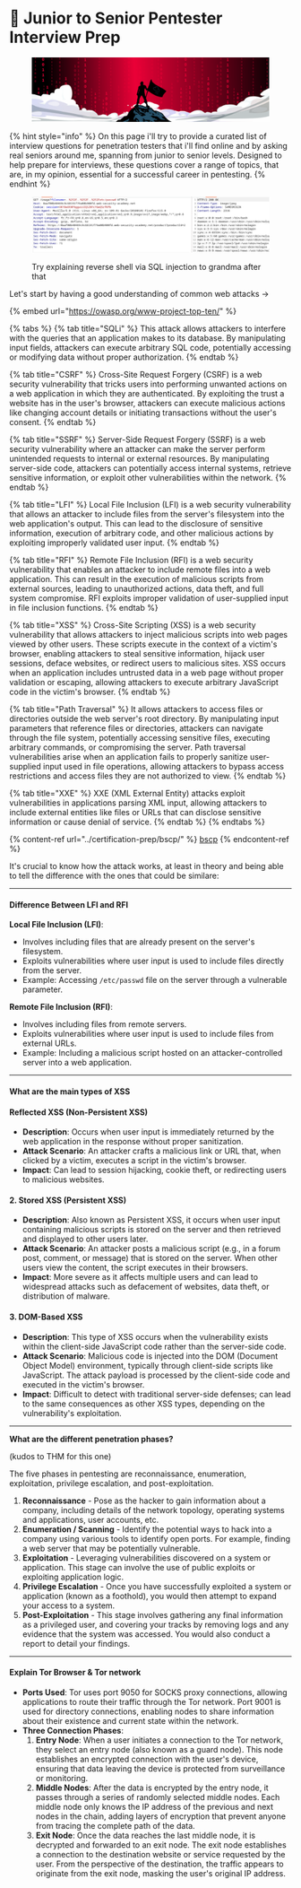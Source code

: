 # 👴 Junior to Senior Pentester Interview Prep

<figure><img src="../.gitbook/assets/image (2) (1).png" alt=""><figcaption></figcaption></figure>

{% hint style="info" %}
On this page i'll try to provide a curated list of interview questions for penetration testers that i'll find online and by asking real seniors around me, spanning from junior to senior levels. Designed to help prepare for interviews, these questions cover a range of topics, that are, in my opinion, essential for a successful career in pentesting.
{% endhint %}

<figure><img src="../.gitbook/assets/image (29).png" alt=""><figcaption><p>Try explaining reverse shell via SQL injection to grandma after that</p></figcaption></figure>

Let's start by having a good understanding of common web attacks ->

{% embed url="https://owasp.org/www-project-top-ten/" %}

{% tabs %}
{% tab title="SQLi" %}
This attack allows attackers to interfere with the queries that an application makes to its database. By manipulating input fields, attackers can execute arbitrary SQL code, potentially accessing or modifying data without proper authorization.
{% endtab %}

{% tab title="CSRF" %}
Cross-Site Request Forgery (CSRF) is a web security vulnerability that tricks users into performing unwanted actions on a web application in which they are authenticated. By exploiting the trust a website has in the user's browser, attackers can execute malicious actions like changing account details or initiating transactions without the user's consent.
{% endtab %}

{% tab title="SSRF" %}
Server-Side Request Forgery (SSRF) is a web security vulnerability where an attacker can make the server perform unintended requests to internal or external resources. By manipulating server-side code, attackers can potentially access internal systems, retrieve sensitive information, or exploit other vulnerabilities within the network.
{% endtab %}

{% tab title="LFI" %}
Local File Inclusion (LFI) is a web security vulnerability that allows an attacker to include files from the server's filesystem into the web application's output. This can lead to the disclosure of sensitive information, execution of arbitrary code, and other malicious actions by exploiting improperly validated user input.
{% endtab %}

{% tab title="RFI" %}
Remote File Inclusion (RFI) is a web security vulnerability that enables an attacker to include remote files into a web application. This can result in the execution of malicious scripts from external sources, leading to unauthorized actions, data theft, and full system compromise. RFI exploits improper validation of user-supplied input in file inclusion functions.
{% endtab %}

{% tab title="XSS" %}
Cross-Site Scripting (XSS) is a web security vulnerability that allows attackers to inject malicious scripts into web pages viewed by other users. These scripts execute in the context of a victim's browser, enabling attackers to steal sensitive information, hijack user sessions, deface websites, or redirect users to malicious sites. XSS occurs when an application includes untrusted data in a web page without proper validation or escaping, allowing attackers to execute arbitrary JavaScript code in the victim's browser.
{% endtab %}

{% tab title="Path Traversal" %}
It allows attackers to access files or directories outside the web server's root directory. By manipulating input parameters that reference files or directories, attackers can navigate through the file system, potentially accessing sensitive files, executing arbitrary commands, or compromising the server. Path traversal vulnerabilities arise when an application fails to properly sanitize user-supplied input used in file operations, allowing attackers to bypass access restrictions and access files they are not authorized to view.
{% endtab %}

{% tab title="XXE" %}
XXE (XML External Entity) attacks exploit vulnerabilities in applications parsing XML input, allowing attackers to include external entities like files or URLs that can disclose sensitive information or cause denial of service.
{% endtab %}
{% endtabs %}

{% content-ref url="../certification-prep/bscp/" %}
[bscp](../certification-prep/bscp/)
{% endcontent-ref %}

It's crucial to know how the attack works, at least in theory and being able to tell the difference with the ones that could be similare:

***

#### Difference Between LFI and RFI

**Local File Inclusion (LFI)**:

* Involves including files that are already present on the server's filesystem.
* Exploits vulnerabilities where user input is used to include files directly from the server.
* Example: Accessing `/etc/passwd` file on the server through a vulnerable parameter.

**Remote File Inclusion (RFI)**:

* Involves including files from remote servers.
* Exploits vulnerabilities where user input is used to include files from external URLs.
* Example: Including a malicious script hosted on an attacker-controlled server into a web application.

***

#### What are the main types of XSS

#### Reflected XSS (Non-Persistent XSS)

* **Description**: Occurs when user input is immediately returned by the web application in the response without proper sanitization.
* **Attack Scenario**: An attacker crafts a malicious link or URL that, when clicked by a victim, executes a script in the victim's browser.
* **Impact**: Can lead to session hijacking, cookie theft, or redirecting users to malicious websites.

#### 2. Stored XSS (Persistent XSS)

* **Description**: Also known as Persistent XSS, it occurs when user input containing malicious scripts is stored on the server and then retrieved and displayed to other users later.
* **Attack Scenario**: An attacker posts a malicious script (e.g., in a forum post, comment, or message) that is stored on the server. When other users view the content, the script executes in their browsers.
* **Impact**: More severe as it affects multiple users and can lead to widespread attacks such as defacement of websites, data theft, or distribution of malware.

#### 3. DOM-Based XSS

* **Description**: This type of XSS occurs when the vulnerability exists within the client-side JavaScript code rather than the server-side code.
* **Attack Scenario**: Malicious code is injected into the DOM (Document Object Model) environment, typically through client-side scripts like JavaScript. The attack payload is processed by the client-side code and executed in the victim's browser.
* **Impact**: Difficult to detect with traditional server-side defenses; can lead to the same consequences as other XSS types, depending on the vulnerability's exploitation.

***

**What are the different penetration phases?**&#x20;

(kudos to THM for this one)

The five phases in pentesting are reconnaissance, enumeration, exploitation, privilege escalation, and post-exploitation.

1. **Reconnaissance** - Pose as the hacker to gain information about a company, including details of the network topology, operating systems and applications, user accounts, etc.
2. **Enumeration / Scanning** - Identify the potential ways to hack into a company using various tools to identify open ports. For example, finding a web server that may be potentially vulnerable.
3. **Exploitation** - Leveraging vulnerabilities discovered on a system or application. This stage can involve the use of public exploits or exploiting application logic.
4. **Privilege Escalation** - Once you have successfully exploited a system or application (known as a foothold), you would then attempt to expand your access to a system.
5. **Post-Exploitation** - This stage involves gathering any final information as a privileged user, and covering your tracks by removing logs and any evidence that the system was accessed. You would also conduct a report to detail your findings.

***

#### Explain Tor Browser & Tor network

* **Ports Used**: Tor uses port 9050 for SOCKS proxy connections, allowing applications to route their traffic through the Tor network. Port 9001 is used for directory connections, enabling nodes to share information about their existence and current state within the network.
* **Three Connection Phases**:
  1. **Entry Node**: When a user initiates a connection to the Tor network, they select an entry node (also known as a guard node). This node establishes an encrypted connection with the user's device, ensuring that data leaving the device is protected from surveillance or monitoring.
  2. **Middle Nodes**: After the data is encrypted by the entry node, it passes through a series of randomly selected middle nodes. Each middle node only knows the IP address of the previous and next nodes in the chain, adding layers of encryption that prevent anyone from tracing the complete path of the data.
  3. **Exit Node**: Once the data reaches the last middle node, it is decrypted and forwarded to an exit node. The exit node establishes a connection to the destination website or service requested by the user. From the perspective of the destination, the traffic appears to originate from the exit node, masking the user's original IP address.

<figure><img src="broken-reference" alt=""><figcaption></figcaption></figure>
